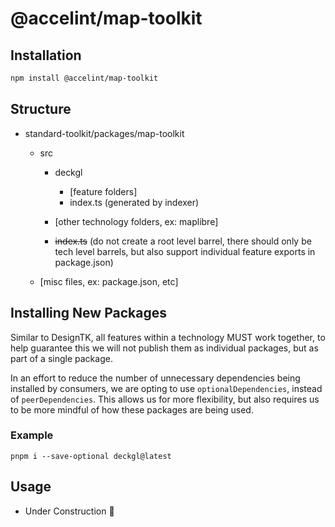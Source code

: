 # @accelint/map-toolkit

## Installation

```sh
npm install @accelint/map-toolkit
```

## Structure

- standard-toolkit/packages/map-toolkit
  - src
    - deckgl
      - [feature folders]
      - index.ts (generated by indexer)

    - [other technology folders, ex: maplibre]

    - ~~index.ts~~ (do not create a root level barrel, there should only be tech level barrels, but also support individual feature exports in package.json)

  - [misc files, ex: package.json, etc]

## Installing New Packages
Similar to DesignTK, all features within a technology MUST work together, to help guarantee this we will not publish them as individual packages, but as part of a single package.

In an effort to reduce the number of unnecessary dependencies being installed by consumers, we are opting to use `optionalDependencies`, instead of `peerDependencies`. This allows us for more flexibility, but also requires us to be more mindful of how these packages are being used.

### Example
`pnpm i --save-optional deckgl@latest`

## Usage
- Under Construction 🚧
